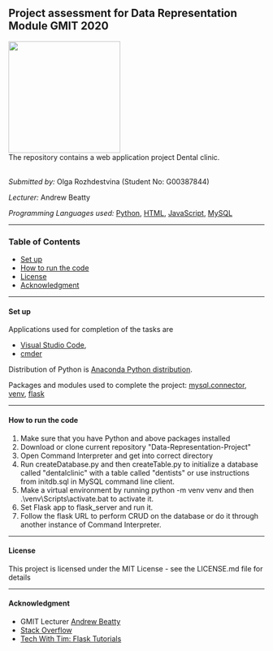 ## Project assessment for Data Representation Module GMIT 2020

<img height="220" src="https://drdds.com/wp-content/uploads/2019/09/Illustration_DentalClinic.png">

<br>
The repository contains a web application project Dental clinic. 
<br><br>

*Submitted by:* Olga Rozhdestvina (Student No: G00387844) 

*Lecturer:* Andrew Beatty

*Programming Languages used:* [Python](https://www.python.org/), [HTML](https://html.com/), [JavaScript](https://www.javascript.com/), [MySQL](https://www.mysql.com/)


----


### Table of Contents
* [Set up](#set_up)
* [How to run the code](#how_to_run_the_code)
* [License](#licence)
* [Acknowledgment](#acknowledgment)


----


#### Set up <a name="set_up"></a>

Applications used for completion of the tasks are 
  * [Visual Studio Code](https://code.visualstudio.com/),
  * [cmder](http://cmder.net/)
 


Distribution of Python is [Anaconda Python distribution](https://www.anaconda.com/). 

Packages and modules used to complete the project: 
[mysql.connector](https://pypi.org/project/mysql-connector-python/),
[venv](https://docs.python.org/3/library/venv.html),
[flask](https://flask.palletsprojects.com/en/1.1.x/)



----


####  How to run the code <a name="how_to_run_the_code"></a>

1. Make sure that you have Python and above packages installed 
2. Download or clone current repository "Data-Representation-Project"
3. Open Command Interpreter and get into correct directory
4. Run createDatabase.py and then createTable.py to initialize a database called "dentalclinic" with a table called "dentists" or use instructions from initdb.sql in MySQL command line client.
5. Make a virtual environment by running python -m venv venv and then .\venv\Scripts\activate.bat to activate it.
6. Set Flask app to flask_server and run it.
7. Follow the flask URL to perform CRUD on the database or do it through another instance of Command Interpreter.


----

#### License <a name="licence"></a>

This project is licensed under the MIT License - see the LICENSE.md file for details

----


#### Acknowledgment <a name="acknowledgment"></a>

- GMIT Lecturer [Andrew Beatty](https://github.com/andrewbeattycourseware) 
- [Stack Overflow](https://stackoverflow.com/)
- [Tech With Tim: Flask Tutorials](https://www.youtube.com/playlist?list=PLzMcBGfZo4-n4vJJybUVV3Un_NFS5EOgX)